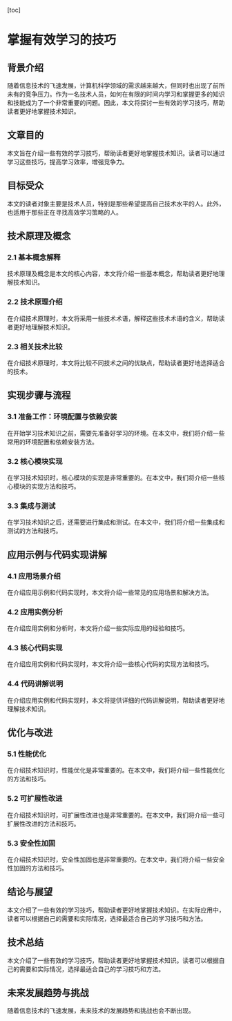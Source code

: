 
[toc]                    
                
                
掌握有效学习的技巧
==================

背景介绍
------------

随着信息技术的飞速发展，计算机科学领域的需求越来越大，但同时也出现了前所未有的竞争压力。作为一名技术人员，如何在有限的时间内学习和掌握更多的知识和技能成为了一个非常重要的问题。因此，本文将探讨一些有效的学习技巧，帮助读者更好地掌握技术知识。

文章目的
------------

本文旨在介绍一些有效的学习技巧，帮助读者更好地掌握技术知识。读者可以通过学习这些技巧，提高学习效率，增强竞争力。

目标受众
------------

本文的读者对象主要是技术人员，特别是那些希望提高自己技术水平的人。此外，也适用于那些正在寻找高效学习策略的人。

技术原理及概念
----------------------

### 2.1 基本概念解释

技术原理及概念是本文的核心内容，本文将介绍一些基本概念，帮助读者更好地理解技术知识。

### 2.2 技术原理介绍

在介绍技术原理时，本文将采用一些技术术语，解释这些技术术语的含义，帮助读者更好地理解技术知识。

### 2.3 相关技术比较

在介绍技术原理时，本文将比较不同技术之间的优缺点，帮助读者更好地选择适合的技术。

实现步骤与流程
------------------------

### 3.1 准备工作：环境配置与依赖安装

在开始学习技术知识之前，需要先准备好学习的环境。在本文中，我们将介绍一些常用的环境配置和依赖安装方法。

### 3.2 核心模块实现

在学习技术知识时，核心模块的实现是非常重要的。在本文中，我们将介绍一些核心模块的实现方法和技巧。

### 3.3 集成与测试

在学习技术知识之后，还需要进行集成和测试。在本文中，我们将介绍一些集成和测试的方法和技巧。

应用示例与代码实现讲解
--------------------------------

### 4.1 应用场景介绍

在介绍应用示例和代码实现时，本文将介绍一些常见的应用场景和解决方法。

### 4.2 应用实例分析

在介绍应用实例和分析时，本文将介绍一些实际应用的经验和技巧。

### 4.3 核心代码实现

在介绍应用实例和代码实现时，本文将介绍一些核心代码的实现方法和技巧。

### 4.4 代码讲解说明

在介绍应用实例和代码实现时，本文将提供详细的代码讲解说明，帮助读者更好地理解技术知识。

优化与改进
------------------

### 5.1 性能优化

在介绍技术知识时，性能优化是非常重要的。在本文中，我们将介绍一些性能优化的方法和技巧。

### 5.2 可扩展性改进

在介绍技术知识时，可扩展性改进也是非常重要的。在本文中，我们将介绍一些可扩展性改进的方法和技巧。

### 5.3 安全性加固

在介绍技术知识时，安全性加固也是非常重要的。在本文中，我们将介绍一些安全性加固的方法和技巧。

结论与展望
----------------

本文介绍了一些有效的学习技巧，帮助读者更好地掌握技术知识。在实际应用中，读者可以根据自己的需要和实际情况，选择最适合自己的学习技巧和方法。

技术总结
------------

本文介绍了一些有效的学习技巧，帮助读者更好地掌握技术知识。读者可以根据自己的需要和实际情况，选择最适合自己的学习技巧和方法。

未来发展趋势与挑战
---------------------------

随着信息技术的飞速发展，未来技术的发展趋势和挑战也会不断出现。

